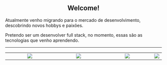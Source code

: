 <h2 align="center"> Welcome!</h2>

<p>Atualmente venho migrando para o mercado de desenvolvimento, descobrindo novos hobbys e paixões.</p>
<p>Pretendo ser um desenvolver full stack, no momento, essas são as tecnologias que venho aprendendo.</p>
<hr />

<table border="0px" width="100">
<tr>
    <td align='center' width="190">
        <img src="https://cdn.jsdelivr.net/gh/devicons/devicon@latest/icons/html5/html5-original.svg">
    </td>
    <td align='center' width="190">
        <img src="https://cdn.jsdelivr.net/gh/devicons/devicon@latest/icons/css3/css3-original.svg">
    </td>
    <td align='center' width="190">
        <img src="https://cdn.jsdelivr.net/gh/devicons/devicon@latest/icons/javascript/javascript-original.svg">
    </td>
  <td>
        <img src="https://www.vectorlogo.zone/logos/mysql/mysql-official.svg">
  </td>
</tr>
</table>
